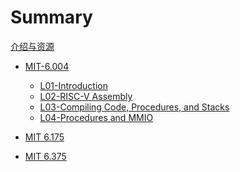 # Summary

[介绍与资源](./介绍.md)

- [MIT-6.004](./MIT6.004.md)
  - [L01-Introduction](./MIT6.004/L01.md)
  - [L02-RISC-V Assembly](./MIT6.004/L02.md)
  - [L03-Compiling Code, Procedures, and Stacks](./MIT6.004/L03.md)
  - [L04-Procedures and MMIO](./MIT6.004/L04.md)

- [MIT 6.175](./MIT6.175.md)
- [MIT 6.375](./MIT6.375.md)

<!-- 视频选集
(1/25)
自动连播

P1
L01 Introduction
54:14
P2
L02 RISC-V Assembly
50:34
P3
L03 Compiling Code, Procedures, and Stacks
53:35
P4
L04 Procedures and MMIO
52:28
P5
L05 Combinational Logic
54:00
P6
L06 Barrel Shifter, Boolean Optimizations, and Logic Synthesis
46:19
P7
L07 Complex Combinational Circuits in Bluespec
52:48
P8
L08 Design Tradeoffs in Arithmetic Circuits
53:20
P9
L09 Sequential Circuits
50:32
P10
L10 Sequential Circuits Modules with Guarded Interfaces
52:44
P11
L11 Hardware Synthesis in Bluespec
51:42
P12
L12 Module Interfaces and Concurrency
48:44
P13
L13 Implementing RISC-V Processor in Hardware
52:22
P14
L14 Multicycle Processors
53:47
P15
L15 The Memory Hierarchy
50:58
P16
L16 Memory Systems: Design and Implementation
53:56
P17
L17 Operating Systems
52:15
P18
L18 Virtual Memory
51:17
P19
L19 Introduction to Pipelining
53:08
P20
L20 Processor Pipelining
53:42
P21
L21 Implementing Pipelines
45:23
P22
L22 Synchronization
46:01
P23
L23 Implementing Processor Pipelines
52:24
P24
L24 The Digital Abstraction and Sequential Timing Constraints
47:42
P25
L25 Cache Coherence
48:21 -->